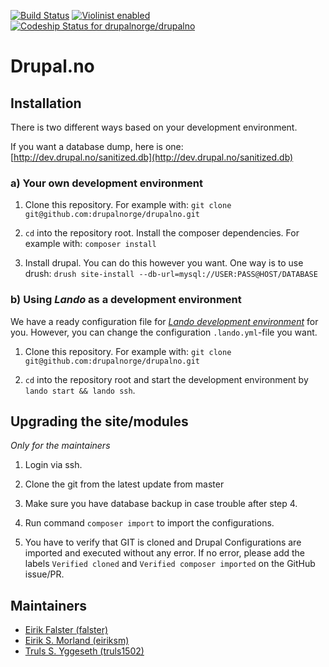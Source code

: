 [![Build Status](https://travis-ci.com/drupalnorge/drupalno.svg?branch=master)](https://travis-ci.com/drupalnorge/drupalno)
[![Violinist enabled](https://img.shields.io/badge/violinist-enabled-brightgreen.svg)](https://violinist.io)
[![Codeship Status for drupalnorge/drupalno](https://app.codeship.com/projects/6ff02ba0-602c-0137-b932-3e71eeafec30/status?branch=master)](https://app.codeship.com/projects/343995)

# Drupal.no

## Installation

There is two different ways based on your development environment.

If you want a database dump, here is one: [http://dev.drupal.no/sanitized.db](http://dev.drupal.no/sanitized.db)

### a) Your own development environment
1. Clone this repository. For example with: `git clone git@github.com:drupalnorge/drupalno.git`

2. `cd` into the repository root. Install the composer dependencies. For example with: `composer install`

3. Install drupal. You can do this however you want. One way is to use drush: `drush site-install --db-url=mysql://USER:PASS@HOST/DATABASE`

### b) Using *Lando* as a development environment

We have a ready configuration file for _[Lando development environment](https://docs.devwithlando.io)_ for you. However, you can change the configuration `.lando.yml`-file you want.

1. Clone this repository. For example with: `git clone git@github.com:drupalnorge/drupalno.git`

2. `cd` into the repository root and start the development environment by `lando start && lando ssh`.

## Upgrading the site/modules
*Only for the maintainers*

1. Login via ssh.

2. Clone the git from the latest update from master

3. Make sure you have database backup in case trouble after step 4. 

4. Run command `composer import` to import the configurations.

5. You have to verify that GIT is cloned and Drupal Configurations are imported and executed without any error. If no error, please add the labels `Verified cloned` and `Verified composer imported` on the GitHub issue/PR.

## Maintainers
 - [Eirik Falster (falster)](https://www.drupal.org/u/falster)
 - [Eirik S. Morland (eiriksm)](https://www.drupal.org/u/eiriksm)
 - [Truls S. Yggeseth (truls1502)](https://drupal.org/u/truls1502)